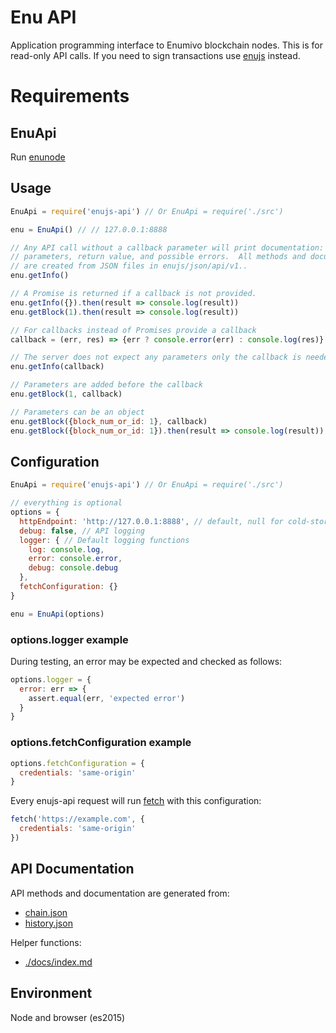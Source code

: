 # Enu API

Application programming interface to Enumivo blockchain nodes.  This is for
read-only API calls.  If you need to sign transactions use
[enujs](https://github.com/enumivo/enujs) instead.

# Requirements

## EnuApi

Run [enunode](https://github.com/enumivo/enumivo)

## Usage

```javascript
EnuApi = require('enujs-api') // Or EnuApi = require('./src')

enu = EnuApi() // // 127.0.0.1:8888

// Any API call without a callback parameter will print documentation: description,
// parameters, return value, and possible errors.  All methods and documentation
// are created from JSON files in enujs/json/api/v1..
enu.getInfo()

// A Promise is returned if a callback is not provided.
enu.getInfo({}).then(result => console.log(result))
enu.getBlock(1).then(result => console.log(result))

// For callbacks instead of Promises provide a callback
callback = (err, res) => {err ? console.error(err) : console.log(res)}

// The server does not expect any parameters only the callback is needed
enu.getInfo(callback)

// Parameters are added before the callback
enu.getBlock(1, callback)

// Parameters can be an object
enu.getBlock({block_num_or_id: 1}, callback)
enu.getBlock({block_num_or_id: 1}).then(result => console.log(result))
```

## Configuration

```js
EnuApi = require('enujs-api') // Or EnuApi = require('./src')

// everything is optional
options = {
  httpEndpoint: 'http://127.0.0.1:8888', // default, null for cold-storage
  debug: false, // API logging
  logger: { // Default logging functions
    log: console.log,
    error: console.error,
    debug: console.debug
  },
  fetchConfiguration: {}
}

enu = EnuApi(options)
```
### options.logger example

During testing, an error may be expected and checked as follows:

```js
options.logger = {
  error: err => {
    assert.equal(err, 'expected error')
  }
}
```

### options.fetchConfiguration example

```js
options.fetchConfiguration = {
  credentials: 'same-origin'
}
```
Every enujs-api request will run [fetch](https://github.com/github/fetch#sending-cookies) with this configuration:
```js
fetch('https://example.com', {
  credentials: 'same-origin'
})
```

## API Documentation

API methods and documentation are generated from:
* [chain.json](https://github.com/enumivo/enujs-api/blob/master/src/api/v1/chain.json)
* [history.json](https://github.com/enumivo/enujs-api/blob/master/src/api/v1/history.json)

Helper functions:
* [./docs/index.md](./docs/index.md)

## Environment

Node and browser (es2015)
